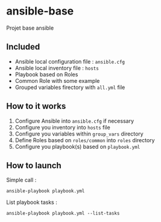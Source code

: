 # ansible-base

Projet base ansible

## Included

* Ansible local configuration file : `ansible.cfg`
* Ansible local inventory file : `hosts`
* Playbook based on Roles
* Common Role with some example
* Grouped variables firectory with `all.yml` file

## How to it works

1. Configure Ansible into `ansible.cfg` if necessary
2. Configure you inventory into `hosts` file
3. Configure you variables within `group_vars` directory
4. Define Roles based on `roles/common` into `roles` directory
5. Configure you playbook(s) based on `playbook.yml`

## How to launch

Simple call :

```
ansible-playbook playbook.yml
```

List playbook tasks :

```
ansible-playbook playbook.yml --list-tasks
```
